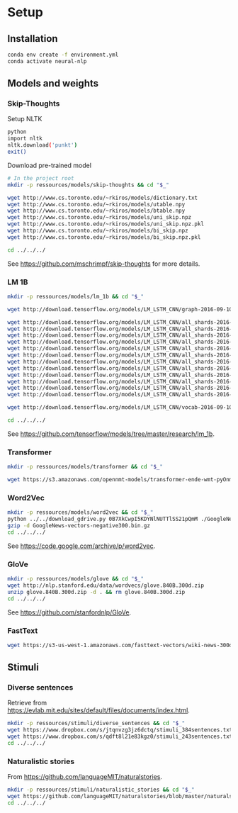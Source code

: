 
# Setup

## Installation
```bash
conda env create -f environment.yml
conda activate neural-nlp
```

## Models and weights

### Skip-Thoughts
Setup NLTK
```bash
python
import nltk
nltk.download('punkt')
exit()
```

Download pre-trained model
```bash
# In the project root
mkdir -p ressources/models/skip-thoughts && cd "$_"

wget http://www.cs.toronto.edu/~rkiros/models/dictionary.txt
wget http://www.cs.toronto.edu/~rkiros/models/utable.npy
wget http://www.cs.toronto.edu/~rkiros/models/btable.npy
wget http://www.cs.toronto.edu/~rkiros/models/uni_skip.npz
wget http://www.cs.toronto.edu/~rkiros/models/uni_skip.npz.pkl
wget http://www.cs.toronto.edu/~rkiros/models/bi_skip.npz
wget http://www.cs.toronto.edu/~rkiros/models/bi_skip.npz.pkl

cd ../../../
```
See https://github.com/mschrimpf/skip-thoughts for more details.

### LM 1B
```bash
mkdir -p ressources/models/lm_1b && cd "$_"

wget http://download.tensorflow.org/models/LM_LSTM_CNN/graph-2016-09-10.pbtxt

wget http://download.tensorflow.org/models/LM_LSTM_CNN/all_shards-2016-09-10/ckpt-base
wget http://download.tensorflow.org/models/LM_LSTM_CNN/all_shards-2016-09-10/ckpt-char-embedding
wget http://download.tensorflow.org/models/LM_LSTM_CNN/all_shards-2016-09-10/ckpt-lstm
wget http://download.tensorflow.org/models/LM_LSTM_CNN/all_shards-2016-09-10/ckpt-softmax0
wget http://download.tensorflow.org/models/LM_LSTM_CNN/all_shards-2016-09-10/ckpt-softmax1
wget http://download.tensorflow.org/models/LM_LSTM_CNN/all_shards-2016-09-10/ckpt-softmax2
wget http://download.tensorflow.org/models/LM_LSTM_CNN/all_shards-2016-09-10/ckpt-softmax3
wget http://download.tensorflow.org/models/LM_LSTM_CNN/all_shards-2016-09-10/ckpt-softmax4
wget http://download.tensorflow.org/models/LM_LSTM_CNN/all_shards-2016-09-10/ckpt-softmax5
wget http://download.tensorflow.org/models/LM_LSTM_CNN/all_shards-2016-09-10/ckpt-softmax6
wget http://download.tensorflow.org/models/LM_LSTM_CNN/all_shards-2016-09-10/ckpt-softmax7
wget http://download.tensorflow.org/models/LM_LSTM_CNN/all_shards-2016-09-10/ckpt-softmax8

wget http://download.tensorflow.org/models/LM_LSTM_CNN/vocab-2016-09-10.txt

cd ../../../
```
See https://github.com/tensorflow/models/tree/master/research/lm_1b.

### Transformer
```bash
mkdir -p ressources/models/transformer && cd "$_"

wget https://s3.amazonaws.com/opennmt-models/transformer-ende-wmt-pyOnmt.tar.gz
```

### Word2Vec
```bash
mkdir -p ressources/models/word2vec && cd "$_"
python ../../download_gdrive.py 0B7XkCwpI5KDYNlNUTTlSS21pQmM ./GoogleNews-vectors-negative300.bin.gz  # https://drive.google.com/uc?export=download&confirm=rLRy&id=0B7XkCwpI5KDYNlNUTTlSS21pQmM
gzip -d GoogleNews-vectors-negative300.bin.gz
cd ../../../
```
See https://code.google.com/archive/p/word2vec.

### GloVe
```bash
mkdir -p ressources/models/glove && cd "$_"
wget http://nlp.stanford.edu/data/wordvecs/glove.840B.300d.zip
unzip glove.840B.300d.zip -d . && rm glove.840B.300d.zip
cd ../../../
```
See https://github.com/stanfordnlp/GloVe.

### FastText
```bash
wget https://s3-us-west-1.amazonaws.com/fasttext-vectors/wiki-news-300d-1M.vec.zip
```


## Stimuli
### Diverse sentences
Retrieve from https://evlab.mit.edu/sites/default/files/documents/index.html.

```bash
mkdir -p ressources/stimuli/diverse_sentences && cd "$_"
wget https://www.dropbox.com/s/jtqnvzg3jz6dctq/stimuli_384sentences.txt?dl=1
wget https://www.dropbox.com/s/qdft8l21e83kgz0/stimuli_243sentences.txt?dl=1
cd ../../../
```

### Naturalistic stories
From https://github.com/languageMIT/naturalstories.

```bash
mkdir -p ressources/stimuli/naturalistic_stories && cd "$_"
wget https://github.com/languageMIT/naturalstories/blob/master/naturalstories_RTS/all_stories.tok
cd ../../../
```
